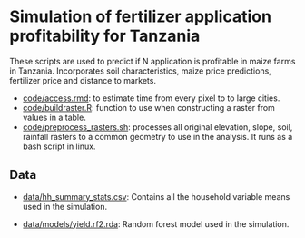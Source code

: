 # Simulation of fertilizer application profitability for Tanzania

These scripts are used to predict if N application is profitable in maize farms in Tanzania. Incorporates soil characteristics, maize price predictions, fertilizer price and distance to markets.


* [code/access.rmd](code/access.rmd): to estimate time from every pixel to to large cities.
* [code/buildraster.R](code/buildraster.R): function to use when constructing a raster from values in a table.
* [code/preprocess_rasters.sh](code/preprocess_rasters.sh): processes all original elevation, slope, soil, rainfall rasters to a common geometry to use in the analysis. It runs as a bash script in linux.


## Data


* [data/hh_summary_stats.csv](data/hh_summary_stats.csv): Contains all the household variable means used in the simulation.

* [data/models/yield.rf2.rda](data/models/yield.rf2.rda): Random forest model used in the simulation.